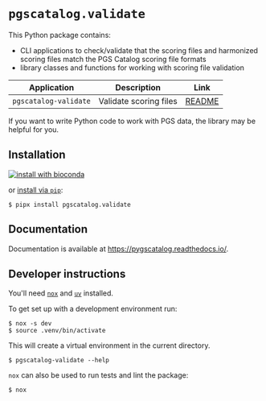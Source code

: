 # `pgscatalog.validate`

This Python package contains:

* CLI applications to check/validate that the scoring files and harmonized scoring files match the PGS Catalog scoring file formats
* library classes and functions for working with scoring file validation

| Application           | Description            | Link                                                                               |
|-----------------------|------------------------|------------------------------------------------------------------------------------|
| `pgscatalog-validate` | Validate scoring files | [README](https://pygscatalog.readthedocs.io/en/latest/how-to/guides/validate.html) |

If you want to write Python code to work with PGS data, the library may be helpful for you.

## Installation 

[![install with bioconda](https://img.shields.io/badge/install%20with-bioconda-brightgreen.svg?style=flat)](http://bioconda.github.io/recipes/pgscatalog.core/README.html)

or [install via `pip`](https://pypi.org/project/pgscatalog.core/):

```
$ pipx install pgscatalog.validate
```

## Documentation

Documentation is available at https://pygscatalog.readthedocs.io/.

## Developer instructions

You'll need [`nox`](https://nox.thea.codes/en/stable/index.html) and [`uv`](https://github.com/astral-sh/uv) installed. 

To get set up with a development environment run:

```
$ nox -s dev
$ source .venv/bin/activate
```

This will create a virtual environment in the current directory.

```
$ pgscatalog-validate --help
```

`nox` can also be used to run tests and lint the package:

```
$ nox
```